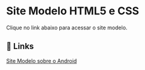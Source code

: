 
# Site Modelo HTML5 e CSS

Clique no link abaixo para acessar o site modelo.


## 🔗 Links
[Site Modelo sobre o Android](https://alexandre-freitas-sys.github.io./site-android/)
